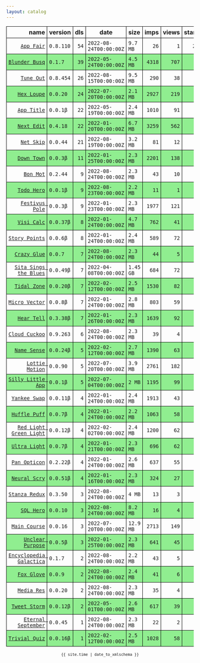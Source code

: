 ```yaml
---
layout: catalog
---
```


<style>
table {
    border-collapse: collapse;
}

td, th {
    border: 1px solid black;
    white-space: nowrap;
}

th, td {
    padding: 5px;
}

tr:nth-child(even) {
    background-color: Lightgreen;
}
</style>

| name | version | dls | date | size | imps | views | stars | issues | category |
| ---: | :------ | --: | ---- | :--- | ---: | ----: | -----:| -----: | :------- |
| [``App Fair``](https://appfair.app) | ``0.8.110`` | `54` | `2022-08-24T00:00:00Z` | `9.7 MB` | `26` | `1` | `28` | [``6``](https://github.com/App-Fair/App/issues) |  |
| [``Blunder Busq``](https://www.blunderbusq.app) | ``0.1.7`` | `39` | `2022-05-24T00:00:00Z` | `4.5 MB` | `4318` | `707` | `1` | `0` |  |
| [``Tune Out``](https://Tune-Out.github.io/App/) | ``0.8.454`` | `26` | `2022-08-15T00:00:00Z` | `9.5 MB` | `290` | `38` | `1` | `0` |  |
| [``Hex Loupe``](https://Hex-Loupe.github.io/App/) | ``0.0.20`` | `24` | `2022-07-20T00:00:00Z` | `2.1 MB` | `2927` | `219` | `0` | `0` |  |
| [``App Title``](https://App-Title.github.io/App/) | ``0.0.1β`` | `22` | `2022-05-19T00:00:00Z` | `2.4 MB` | `1010` | `91` | `0` | `0` |  |
| [``Next Edit``](https://Next-Edit.github.io/App/) | ``0.4.18`` | `22` | `2022-01-20T00:00:00Z` | `6.7 MB` | `3259` | `562` | `0` | `0` |  |
| [``Net Skip``](https://Net-Skip.github.io/App/) | ``0.0.44`` | `21` | `2022-08-19T00:00:00Z` | `3.2 MB` | `81` | `12` | `0` | `0` |  |
| [``Down Town``](https://Down-Town.github.io/App/) | ``0.0.3β`` | `11` | `2022-01-25T00:00:00Z` | `2.3 MB` | `2201` | `138` | `0` | `0` |  |
| [``Bon Mot``](https://Bon-Mot.github.io/App/) | ``0.2.44`` | `9` | `2022-08-24T00:00:00Z` | `2.3 MB` | `43` | `10` | `1` | `0` |  |
| [``Todo Hero``](http://appfair.net/#quick-start) | ``0.0.1β`` | `9` | `2022-08-23T00:00:00Z` | `2.2 MB` | `11` | `1` | `0` | `0` |  |
| [``Festivus Pole``](https://Festivus-Pole.github.io/App/) | ``0.0.3β`` | `9` | `2022-01-23T00:00:00Z` | `2.3 MB` | `1977` | `121` | `0` | `0` |  |
| [``Visi Calc``](https://Visi-Calc.github.io/App/) | ``0.0.37β`` | `8` | `2022-01-24T00:00:00Z` | `4.7 MB` | `762` | `41` | `0` | `0` |  |
| [``Story Points``](https://Story-Points.github.io/App/) | ``0.0.6β`` | `8` | `2022-01-24T00:00:00Z` | `2.4 MB` | `589` | `72` | `0` | `0` |  |
| [``Crazy Glue``](https://Crazy-Glue.github.io/App/) | ``0.0.7`` | `7` | `2022-08-24T00:00:00Z` | `2.3 MB` | `44` | `5` | `0` | `0` |  |
| [``Sita Sings the Blues``](https://Sita-Sings-the-Blues.github.io/App/) | ``0.0.49β`` | `7` | `2022-04-08T00:00:00Z` | `1.45 GB` | `684` | `72` | `0` | `0` |  |
| [``Tidal Zone``](https://Tidal-Zone.github.io/App/) | ``0.0.20β`` | `7` | `2022-02-12T00:00:00Z` | `2.5 MB` | `1530` | `82` | `0` | `0` |  |
| [``Micro Vector``](https://Micro-Vector.github.io/App/) | ``0.0.8β`` | `7` | `2022-01-24T00:00:00Z` | `2.8 MB` | `803` | `59` | `0` | `0` |  |
| [``Hear Tell``](https://Hear-Tell.github.io/App/) | ``0.3.38β`` | `7` | `2022-01-26T00:00:00Z` | `2.3 MB` | `1639` | `92` | `0` | `0` |  |
| [``Cloud Cuckoo``](https://Cloud-Cuckoo.github.io/App/) | ``0.9.263`` | `6` | `2022-08-24T00:00:00Z` | `2.3 MB` | `39` | `4` | `1` | `0` |  |
| [``Name Sense``](https://Name-Sense.github.io/App/) | ``0.0.24β`` | `5` | `2022-02-12T00:00:00Z` | `2.7 MB` | `1390` | `63` | `0` | `0` |  |
| [``Lottie Motion``](https://Lottie-Motion.github.io/App/) | ``0.0.90`` | `5` | `2022-07-20T00:00:00Z` | `3.9 MB` | `2761` | `182` | `0` | `0` |  |
| [``Silly Little App``](https://Silly-Little-App.github.io/App/) | ``0.0.1β`` | `5` | `2022-07-04T00:00:00Z` | `2 MB` | `1195` | `99` | `0` | `0` |  |
| [``Yankee Swap``](https://Yankee-Swap.github.io/App/) | ``0.0.11β`` | `4` | `2022-01-24T00:00:00Z` | `2.4 MB` | `1913` | `43` | `0` | `0` |  |
| [``Huffle Puff``](https://Huffle-Puff.github.io/App/) | ``0.0.7β`` | `4` | `2022-01-24T00:00:00Z` | `2.2 MB` | `1063` | `58` | `0` | `0` |  |
| [``Red Light Green Light``](https://Red-Light-Green-Light.github.io/App/) | ``0.0.12β`` | `4` | `2022-02-02T00:00:00Z` | `2.4 MB` | `1200` | `62` | `0` | `0` |  |
| [``Ultra Light``](https://Ultra-Light.github.io/App/) | ``0.0.7β`` | `4` | `2022-01-21T00:00:00Z` | `2.3 MB` | `696` | `62` | `0` | `0` |  |
| [``Pan Opticon``](https://Pan-Opticon.github.io/App/) | ``0.2.22β`` | `4` | `2022-01-24T00:00:00Z` | `2.6 MB` | `637` | `55` | `0` | `0` |  |
| [``Neural Scry``](https://Neural-Scry.github.io/App/) | ``0.0.51β`` | `4` | `2022-01-16T00:00:00Z` | `2.3 MB` | `324` | `27` | `0` | `0` |  |
| [``Stanza Redux``](https://Stanza-Redux.github.io/App/) | ``0.3.50`` | `3` | `2022-08-24T00:00:00Z` | `4 MB` | `13` | `3` | `1` | `0` |  |
| [``SQL Hero``](https://SQL-Hero.github.io/App/) | ``0.0.10`` | `3` | `2022-08-24T00:00:00Z` | `8.2 MB` | `16` | `4` | `0` | `0` |  |
| [``Main Course``](https://Main-Course.github.io/App/) | ``0.0.16`` | `3` | `2022-07-20T00:00:00Z` | `12.9 MB` | `2713` | `149` | `0` | `0` |  |
| [``Unclear Purpose``](https://Unclear-Purpose.github.io/App/) | ``0.0.5β`` | `3` | `2022-01-25T00:00:00Z` | `2.3 MB` | `641` | `45` | `0` | `0` |  |
| [``Encyclopedia Galactica``](https://Encyclopedia-Galactica.github.io/App/) | ``0.1.7`` | `2` | `2022-08-24T00:00:00Z` | `2.2 MB` | `43` | `5` | `0` | `0` |  |
| [``Fox Glove``](https://Fox-Glove.github.io/App/) | ``0.0.9`` | `2` | `2022-08-24T00:00:00Z` | `2.4 MB` | `41` | `6` | `0` | `0` |  |
| [``Media Res``](https://Media-Res.github.io/App/) | ``0.0.20`` | `2` | `2022-08-24T00:00:00Z` | `2.3 MB` | `35` | `4` | `0` | `0` |  |
| [``Tweet Storm``](https://Tweet-Storm.github.io/App/) | ``0.0.12β`` | `2` | `2022-05-01T00:00:00Z` | `2.6 MB` | `617` | `39` | `0` | `0` |  |
| [``Eternal September``](https://Eternal-September.github.io/App/) | ``0.0.45`` | `1` | `2022-08-24T00:00:00Z` | `2.3 MB` | `22` | `2` | `0` | `0` |  |
| [``Trivial Quiz``](https://Trivial-Quiz.github.io/App/) | ``0.0.16β`` | `1` | `2022-02-12T00:00:00Z` | `2.5 MB` | `1028` | `58` | `0` | `0` |  |

<center><small><code>{{ site.time | date_to_xmlschema }}</code></small></center>

